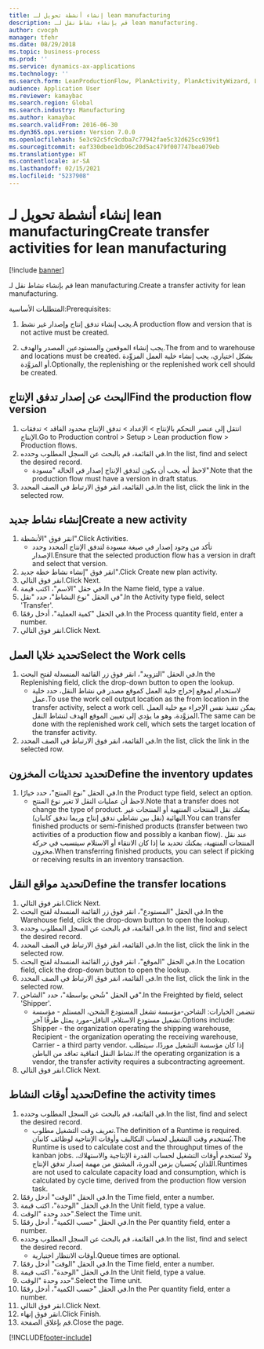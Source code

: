 ```yaml
---
title: إنشاء أنشطة تحويل لـ lean manufacturing
description: قم بإنشاء نشاط نقل لـ lean manufacturing.
author: cvocph
manager: tfehr
ms.date: 08/29/2018
ms.topic: business-process
ms.prod: ''
ms.service: dynamics-ax-applications
ms.technology: ''
ms.search.form: LeanProductionFlow, PlanActivity, PlanActivityWizard, LeanWorkCellLookup, InventLocationIdLookup
audience: Application User
ms.reviewer: kamaybac
ms.search.region: Global
ms.search.industry: Manufacturing
ms.author: kamaybac
ms.search.validFrom: 2016-06-30
ms.dyn365.ops.version: Version 7.0.0
ms.openlocfilehash: 5e3c92c5fc9cdba7c77942fae5c32d625cc939f1
ms.sourcegitcommit: eaf330dbee1db96c20d5ac479f007747bea079eb
ms.translationtype: HT
ms.contentlocale: ar-SA
ms.lasthandoff: 02/15/2021
ms.locfileid: "5237908"
---
```

# <a name="create-transfer-activities-for-lean-manufacturing"></a><span data-ttu-id="3ce80-103">إنشاء أنشطة تحويل لـ lean manufacturing</span><span class="sxs-lookup"><span data-stu-id="3ce80-103">Create transfer activities for lean manufacturing</span></span>

[!include [banner](../../includes/banner.md)]

<span data-ttu-id="3ce80-104">قم بإنشاء نشاط نقل لـ lean manufacturing.</span><span class="sxs-lookup"><span data-stu-id="3ce80-104">Create a transfer activity for lean manufacturing.</span></span> 

<span data-ttu-id="3ce80-105">المتطلبات الأساسية:</span><span class="sxs-lookup"><span data-stu-id="3ce80-105">Prerequisites:</span></span> 

1. <span data-ttu-id="3ce80-106">يجب إنشاء تدفق إنتاج وإصدار غير نشط.</span><span class="sxs-lookup"><span data-stu-id="3ce80-106">A production flow and version that is not active must be created.</span></span>

2. <span data-ttu-id="3ce80-107">يجب إنشاء الموقعين والمستودعين المصدر والهدف.</span><span class="sxs-lookup"><span data-stu-id="3ce80-107">The from and to warehouse and locations must be created.</span></span> <span data-ttu-id="3ce80-108">بشكل اختياري، يجب إنشاء خلية العمل المزوِّدة أو المزوَّدة.</span><span class="sxs-lookup"><span data-stu-id="3ce80-108">Optionally, the replenishing or the replenished work cell should be created.</span></span>


## <a name="find-the-production-flow-version"></a><span data-ttu-id="3ce80-109">البحث عن إصدار تدفق الإنتاج</span><span class="sxs-lookup"><span data-stu-id="3ce80-109">Find the production flow version</span></span>
1. <span data-ttu-id="3ce80-110">انتقل إلى عنصر التحكم بالإنتاج > الإعداد > تدفق الإنتاج محدود الفاقد > تدفقات الإنتاج.</span><span class="sxs-lookup"><span data-stu-id="3ce80-110">Go to Production control > Setup > Lean production flow > Production flows.</span></span>
2. <span data-ttu-id="3ce80-111">في القائمة، قم بالبحث عن السجل المطلوب وحدده.</span><span class="sxs-lookup"><span data-stu-id="3ce80-111">In the list, find and select the desired record.</span></span>
    * <span data-ttu-id="3ce80-112">لاحظ أنه يجب أن يكون لتدفق الإنتاج إصدار في الحالة "مسودة".</span><span class="sxs-lookup"><span data-stu-id="3ce80-112">Note that the production flow must have a version in draft status.</span></span>  
3. <span data-ttu-id="3ce80-113">في القائمة، انقر فوق الارتباط في الصف المحدد.</span><span class="sxs-lookup"><span data-stu-id="3ce80-113">In the list, click the link in the selected row.</span></span>

## <a name="create-a-new-activity"></a><span data-ttu-id="3ce80-114">إنشاء نشاط جديد</span><span class="sxs-lookup"><span data-stu-id="3ce80-114">Create a new activity</span></span>
1. <span data-ttu-id="3ce80-115">انقر فوق "الأنشطة".</span><span class="sxs-lookup"><span data-stu-id="3ce80-115">Click Activities.</span></span>
    * <span data-ttu-id="3ce80-116">تأكد من وجود إصدار في صيغة مسودة لتدفق الإنتاج المحدد وحدد الإصدار.</span><span class="sxs-lookup"><span data-stu-id="3ce80-116">Ensure that the selected production flow has a version in draft and select that version.</span></span>  
2. <span data-ttu-id="3ce80-117">انقر فوق "إنشاء نشاط خطة جديد".</span><span class="sxs-lookup"><span data-stu-id="3ce80-117">Click Create new plan activity.</span></span>
3. <span data-ttu-id="3ce80-118">انقر فوق التالي.</span><span class="sxs-lookup"><span data-stu-id="3ce80-118">Click Next.</span></span>
4. <span data-ttu-id="3ce80-119">في حقل "الاسم"، اكتب قيمة.</span><span class="sxs-lookup"><span data-stu-id="3ce80-119">In the Name field, type a value.</span></span>
5. <span data-ttu-id="3ce80-120">في الحقل "نوع النشاط"، حدد "نقل".</span><span class="sxs-lookup"><span data-stu-id="3ce80-120">In the Activity type field, select 'Transfer'.</span></span>
6. <span data-ttu-id="3ce80-121">في الحقل "كمية العملية"، أدخل رقمًا.</span><span class="sxs-lookup"><span data-stu-id="3ce80-121">In the Process quantity field, enter a number.</span></span>
7. <span data-ttu-id="3ce80-122">انقر فوق التالي.</span><span class="sxs-lookup"><span data-stu-id="3ce80-122">Click Next.</span></span>

## <a name="select-the-work-cells"></a><span data-ttu-id="3ce80-123">تحديد خلايا العمل</span><span class="sxs-lookup"><span data-stu-id="3ce80-123">Select the Work cells</span></span>
1. <span data-ttu-id="3ce80-124">في الحقل "التزويد"، انقر فوق زر القائمة المنسدلة لفتح البحث.</span><span class="sxs-lookup"><span data-stu-id="3ce80-124">In the Replenishing field, click the drop-down button to open the lookup.</span></span>
    * <span data-ttu-id="3ce80-125">لاستخدام لموقع إخراج خلية العمل كموقع مصدر في نشاط النقل، حدد خلية عمل.</span><span class="sxs-lookup"><span data-stu-id="3ce80-125">To use the work cell output location as the from location in the transfer activity, select a work cell.</span></span> <span data-ttu-id="3ce80-126">يمكن تنفيذ نفس الإجراء مع خلية العمل المزوَّدة، وهو ما يؤدي إلى تعيين الموقع الهدف لنشاط النقل.</span><span class="sxs-lookup"><span data-stu-id="3ce80-126">The same can be done with the replenished work cell, which sets the target location of the transfer activity.</span></span>  
2. <span data-ttu-id="3ce80-127">في القائمة، انقر فوق الارتباط في الصف المحدد.</span><span class="sxs-lookup"><span data-stu-id="3ce80-127">In the list, click the link in the selected row.</span></span>

## <a name="define-the-inventory-updates"></a><span data-ttu-id="3ce80-128">تحديد تحديثات المخزون</span><span class="sxs-lookup"><span data-stu-id="3ce80-128">Define the inventory updates</span></span>
1. <span data-ttu-id="3ce80-129">في الحقل "نوع المنتج‬"، حدد خيارًا.</span><span class="sxs-lookup"><span data-stu-id="3ce80-129">In the Product type field, select an option.</span></span>
    * <span data-ttu-id="3ce80-130">لاحظ أن عمليات النقل لا تغير نوع المنتج.</span><span class="sxs-lookup"><span data-stu-id="3ce80-130">Note that a transfer does not change the type of product.</span></span> <span data-ttu-id="3ce80-131">يمكنك نقل المنتجات المنتهية أو المنتجات غير النهائية (نقل بين نشاطي تدفق إنتاج وربما تدفق كانبان).</span><span class="sxs-lookup"><span data-stu-id="3ce80-131">You can transfer finished products or semi-finished products (transfer between two activities of a production flow and possibly a kanban flow).</span></span>     <span data-ttu-id="3ce80-132">عند نقل المنتجات المنتهية، يمكنك تحديد ما إذا كان الانتقاء أو الاستلام سيتسبب في حركة مخزون.</span><span class="sxs-lookup"><span data-stu-id="3ce80-132">When transferring finished products, you can select if picking or receiving results in an inventory transaction.</span></span>  

## <a name="define-the-transfer-locations"></a><span data-ttu-id="3ce80-133">تحديد مواقع النقل</span><span class="sxs-lookup"><span data-stu-id="3ce80-133">Define the transfer locations</span></span>
1. <span data-ttu-id="3ce80-134">انقر فوق التالي.</span><span class="sxs-lookup"><span data-stu-id="3ce80-134">Click Next.</span></span>
2. <span data-ttu-id="3ce80-135">في الحقل "المستودع"، انقر فوق زر القائمة المنسدلة لفتح البحث.</span><span class="sxs-lookup"><span data-stu-id="3ce80-135">In the Warehouse field, click the drop-down button to open the lookup.</span></span>
3. <span data-ttu-id="3ce80-136">في القائمة، قم بالبحث عن السجل المطلوب وحدده.</span><span class="sxs-lookup"><span data-stu-id="3ce80-136">In the list, find and select the desired record.</span></span>
4. <span data-ttu-id="3ce80-137">في القائمة، انقر فوق الارتباط في الصف المحدد.</span><span class="sxs-lookup"><span data-stu-id="3ce80-137">In the list, click the link in the selected row.</span></span>
5. <span data-ttu-id="3ce80-138">في الحقل "الموقع"، انقر فوق زر القائمة المنسدلة لفتح البحث.</span><span class="sxs-lookup"><span data-stu-id="3ce80-138">In the Location field, click the drop-down button to open the lookup.</span></span>
6. <span data-ttu-id="3ce80-139">في القائمة، انقر فوق الارتباط في الصف المحدد.</span><span class="sxs-lookup"><span data-stu-id="3ce80-139">In the list, click the link in the selected row.</span></span>
7. <span data-ttu-id="3ce80-140">في الحقل "شُحن بواسطة"، حدد "الشاحن".</span><span class="sxs-lookup"><span data-stu-id="3ce80-140">In the Freighted by field, select 'Shipper'.</span></span>
    * <span data-ttu-id="3ce80-141">تتضمن الخيارات: الشاحن-مؤسسة تشغل المستودع الشحن، المستلم - مؤسسة تشغيل مستودع الاستلام، الناقل-مورد يمثل طرفًا آخر.</span><span class="sxs-lookup"><span data-stu-id="3ce80-141">Options include: Shipper - the organization operating the shipping warehouse, Recipient -  the organization operating the receiving warehouse, Carrier - a third party vendor.</span></span> <span data-ttu-id="3ce80-142">إذا كان مؤسسة التشغيل موردًا، سيتطلب نشاط النقل اتفاقية تعاقد من الباطن.</span><span class="sxs-lookup"><span data-stu-id="3ce80-142">If the operating organization is a vendor, the transfer activity requires a subcontracting agreement.</span></span>  
8. <span data-ttu-id="3ce80-143">انقر فوق التالي.</span><span class="sxs-lookup"><span data-stu-id="3ce80-143">Click Next.</span></span>

## <a name="define-the-activity-times"></a><span data-ttu-id="3ce80-144">تحديد أوقات النشاط</span><span class="sxs-lookup"><span data-stu-id="3ce80-144">Define the activity times</span></span>
1. <span data-ttu-id="3ce80-145">في القائمة، قم بالبحث عن السجل المطلوب وحدده.</span><span class="sxs-lookup"><span data-stu-id="3ce80-145">In the list, find and select the desired record.</span></span>
    * <span data-ttu-id="3ce80-146">تعريف وقت التشغيل مطلوب.</span><span class="sxs-lookup"><span data-stu-id="3ce80-146">The definition of a Runtime is required.</span></span> <span data-ttu-id="3ce80-147">يُستخدم وقت التشغيل لحساب التكاليف وأوقات الإنتاجية لوظائف كانبان.</span><span class="sxs-lookup"><span data-stu-id="3ce80-147">The Runtime is used to calculate cost and the throughput times of the kanban jobs.</span></span> <span data-ttu-id="3ce80-148">ولا تُستخدم أوقات التشغيل لحساب القدرة الإنتاجية والاستهلاك، اللذان يُحسبان بزمن الدورة، المشتق من مهمة إصدار تدفق الإنتاج.</span><span class="sxs-lookup"><span data-stu-id="3ce80-148">Runtimes are not used to calculate capacity load and consumption, which is calculated by cycle time, derived from the production flow version task.</span></span>  
2. <span data-ttu-id="3ce80-149">في الحقل "الوقت" أدخل رقمًا.</span><span class="sxs-lookup"><span data-stu-id="3ce80-149">In the Time field, enter a number.</span></span>
3. <span data-ttu-id="3ce80-150">في الحقل "الوحدة"، اكتب قيمة.</span><span class="sxs-lookup"><span data-stu-id="3ce80-150">In the Unit field, type a value.</span></span>
4. <span data-ttu-id="3ce80-151">حدد وحدة "الوقت".</span><span class="sxs-lookup"><span data-stu-id="3ce80-151">Select the Time unit.</span></span>
5. <span data-ttu-id="3ce80-152">في الحقل "حسب الكمية"، أدخل رقمًا.</span><span class="sxs-lookup"><span data-stu-id="3ce80-152">In the Per quantity field, enter a number.</span></span>
6. <span data-ttu-id="3ce80-153">في القائمة، قم بالبحث عن السجل المطلوب وحدده.</span><span class="sxs-lookup"><span data-stu-id="3ce80-153">In the list, find and select the desired record.</span></span>
    * <span data-ttu-id="3ce80-154">أوقات الانتظار اختيارية.</span><span class="sxs-lookup"><span data-stu-id="3ce80-154">Queue times are optional.</span></span>  
7. <span data-ttu-id="3ce80-155">في الحقل "الوقت" أدخل رقمًا.</span><span class="sxs-lookup"><span data-stu-id="3ce80-155">In the Time field, enter a number.</span></span>
8. <span data-ttu-id="3ce80-156">في الحقل "الوحدة"، اكتب قيمة.</span><span class="sxs-lookup"><span data-stu-id="3ce80-156">In the Unit field, type a value.</span></span>
9. <span data-ttu-id="3ce80-157">حدد وحدة "الوقت".</span><span class="sxs-lookup"><span data-stu-id="3ce80-157">Select the Time unit.</span></span>
10. <span data-ttu-id="3ce80-158">في الحقل "حسب الكمية"، أدخل رقمًا.</span><span class="sxs-lookup"><span data-stu-id="3ce80-158">In the Per quantity field, enter a number.</span></span>
11. <span data-ttu-id="3ce80-159">انقر فوق التالي.</span><span class="sxs-lookup"><span data-stu-id="3ce80-159">Click Next.</span></span>
12. <span data-ttu-id="3ce80-160">انقر فوق إنهاء.</span><span class="sxs-lookup"><span data-stu-id="3ce80-160">Click Finish.</span></span>
13. <span data-ttu-id="3ce80-161">قم بإغلاق الصفحة.</span><span class="sxs-lookup"><span data-stu-id="3ce80-161">Close the page.</span></span>



[!INCLUDE[footer-include](../../../includes/footer-banner.md)]